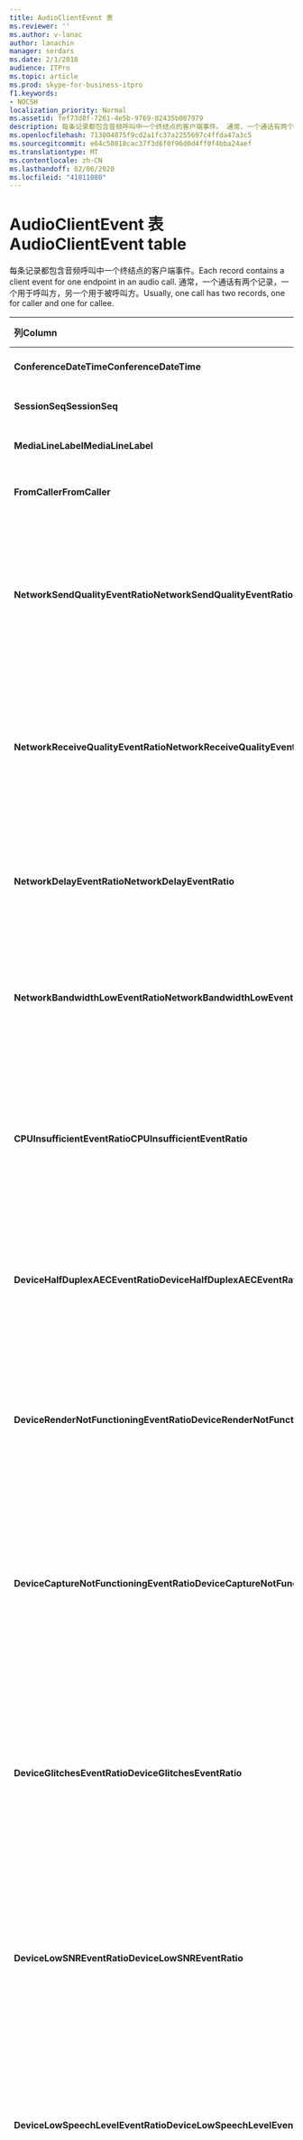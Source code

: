 ```yaml
---
title: AudioClientEvent 表
ms.reviewer: ''
ms.author: v-lanac
author: lanachin
manager: serdars
ms.date: 2/1/2018
audience: ITPro
ms.topic: article
ms.prod: skype-for-business-itpro
f1.keywords:
- NOCSH
localization_priority: Normal
ms.assetid: fef73d8f-7261-4e5b-9769-82435b007979
description: 每条记录都包含音频呼叫中一个终结点的客户端事件。 通常，一个通话有两个记录，一个用于呼叫方，另一个用于被呼叫方。
ms.openlocfilehash: 713804875f9cd2a1fc37a2255697c4ffda47a3c5
ms.sourcegitcommit: e64c50818cac37f3d6f0f96d0d4ff0f4bba24aef
ms.translationtype: MT
ms.contentlocale: zh-CN
ms.lasthandoff: 02/06/2020
ms.locfileid: "41811080"
---
```

# <a name="audioclientevent-table"></a><span data-ttu-id="a3651-104">AudioClientEvent 表</span><span class="sxs-lookup"><span data-stu-id="a3651-104">AudioClientEvent table</span></span>
 
<span data-ttu-id="a3651-105">每条记录都包含音频呼叫中一个终结点的客户端事件。</span><span class="sxs-lookup"><span data-stu-id="a3651-105">Each record contains a client event for one endpoint in an audio call.</span></span> <span data-ttu-id="a3651-106">通常，一个通话有两个记录，一个用于呼叫方，另一个用于被呼叫方。</span><span class="sxs-lookup"><span data-stu-id="a3651-106">Usually, one call has two records, one for caller and one for callee.</span></span>
  
|<span data-ttu-id="a3651-107">**列**</span><span class="sxs-lookup"><span data-stu-id="a3651-107">**Column**</span></span>|<span data-ttu-id="a3651-108">**数据类型**</span><span class="sxs-lookup"><span data-stu-id="a3651-108">**Data Type**</span></span>|<span data-ttu-id="a3651-109">**键/索引**</span><span class="sxs-lookup"><span data-stu-id="a3651-109">**Key/Index**</span></span>|<span data-ttu-id="a3651-110">**详细信息**</span><span class="sxs-lookup"><span data-stu-id="a3651-110">**Details**</span></span>|
|:-----|:-----|:-----|:-----|
|<span data-ttu-id="a3651-111">**ConferenceDateTime**</span><span class="sxs-lookup"><span data-stu-id="a3651-111">**ConferenceDateTime**</span></span> <br/> |<span data-ttu-id="a3651-112">datetime</span><span class="sxs-lookup"><span data-stu-id="a3651-112">datetime</span></span>  <br/> |<span data-ttu-id="a3651-113">Primary</span><span class="sxs-lookup"><span data-stu-id="a3651-113">Primary</span></span>  <br/> |<span data-ttu-id="a3651-114">从[MediaLine 表](medialine-0.md)中引用。</span><span class="sxs-lookup"><span data-stu-id="a3651-114">Referenced from the [MediaLine table](medialine-0.md).</span></span>  <br/> |
|<span data-ttu-id="a3651-115">**SessionSeq**</span><span class="sxs-lookup"><span data-stu-id="a3651-115">**SessionSeq**</span></span> <br/> |<span data-ttu-id="a3651-116">int</span><span class="sxs-lookup"><span data-stu-id="a3651-116">int</span></span>  <br/> |<span data-ttu-id="a3651-117">Primary</span><span class="sxs-lookup"><span data-stu-id="a3651-117">Primary</span></span>  <br/> |<span data-ttu-id="a3651-118">从[MediaLine 表](medialine-0.md)中引用。</span><span class="sxs-lookup"><span data-stu-id="a3651-118">Referenced from the [MediaLine table](medialine-0.md).</span></span>  <br/> |
|<span data-ttu-id="a3651-119">**MediaLineLabel**</span><span class="sxs-lookup"><span data-stu-id="a3651-119">**MediaLineLabel**</span></span> <br/> |<span data-ttu-id="a3651-120">tinyint</span><span class="sxs-lookup"><span data-stu-id="a3651-120">tinyint</span></span>  <br/> |<span data-ttu-id="a3651-121">Primary</span><span class="sxs-lookup"><span data-stu-id="a3651-121">Primary</span></span>  <br/> |<span data-ttu-id="a3651-122">从[MediaLine 表](medialine-0.md)中引用。</span><span class="sxs-lookup"><span data-stu-id="a3651-122">Referenced from the [MediaLine table](medialine-0.md).</span></span>  <br/> |
|<span data-ttu-id="a3651-123">**FromCaller**</span><span class="sxs-lookup"><span data-stu-id="a3651-123">**FromCaller**</span></span> <br/> |<span data-ttu-id="a3651-124">bit</span><span class="sxs-lookup"><span data-stu-id="a3651-124">bit</span></span>  <br/> |<span data-ttu-id="a3651-125">Primary</span><span class="sxs-lookup"><span data-stu-id="a3651-125">Primary</span></span>  <br/> |<span data-ttu-id="a3651-126">0：被调用方的数据</span><span class="sxs-lookup"><span data-stu-id="a3651-126">0: Callee's data</span></span>  <br/> <span data-ttu-id="a3651-127">1：调用方的数据</span><span class="sxs-lookup"><span data-stu-id="a3651-127">1: Caller's data</span></span>  <br/> |
|<span data-ttu-id="a3651-128">**NetworkSendQualityEventRatio**</span><span class="sxs-lookup"><span data-stu-id="a3651-128">**NetworkSendQualityEventRatio**</span></span> <br/> |<span data-ttu-id="a3651-129">十进制（5，2）</span><span class="sxs-lookup"><span data-stu-id="a3651-129">decimal(5,2)</span></span>  <br/> | <br/> |<span data-ttu-id="a3651-130">会话百分比为 "坏" 状态引发 NetworkSendQuality 事件的百分比。</span><span class="sxs-lookup"><span data-stu-id="a3651-130">Percentage of session the NetworkSendQuality event was fired for 'Bad' state.</span></span>  <br/> <span data-ttu-id="a3651-131">"抖动" 或 "数据包丢失" 方面的网络质量非常严重，影响音频的质量。</span><span class="sxs-lookup"><span data-stu-id="a3651-131">Network quality in terms of jitter or packet loss is severe and impacting the quality of audio being sent.</span></span>  <br/> |
|<span data-ttu-id="a3651-132">**NetworkReceiveQualityEventRatio**</span><span class="sxs-lookup"><span data-stu-id="a3651-132">**NetworkReceiveQualityEventRatio**</span></span> <br/> |<span data-ttu-id="a3651-133">十进制（5，2）</span><span class="sxs-lookup"><span data-stu-id="a3651-133">decimal(5,2)</span></span>  <br/> | <br/> |<span data-ttu-id="a3651-134">会话百分比为 "坏" 状态引发 ReceiveSendQuality 事件的百分比。</span><span class="sxs-lookup"><span data-stu-id="a3651-134">Percentage of session the ReceiveSendQuality event was fired for 'Bad' state.</span></span>  <br/> <span data-ttu-id="a3651-135">"抖动" 或 "数据包丢失" 方面的网络质量非常严重，影响了接收音频的质量。</span><span class="sxs-lookup"><span data-stu-id="a3651-135">Network quality in terms of jitter or packet loss is severe and impacting the quality of audio being received.</span></span>  <br/> |
|<span data-ttu-id="a3651-136">**NetworkDelayEventRatio**</span><span class="sxs-lookup"><span data-stu-id="a3651-136">**NetworkDelayEventRatio**</span></span> <br/> |<span data-ttu-id="a3651-137">十进制（5，2）</span><span class="sxs-lookup"><span data-stu-id="a3651-137">decimal(5,2)</span></span>  <br/> | <br/> |<span data-ttu-id="a3651-138">会话百分比延迟事件针对 "错误" 状态引发。</span><span class="sxs-lookup"><span data-stu-id="a3651-138">Percentage of session the Delay event was fired for 'Bad' state.</span></span> <span data-ttu-id="a3651-139">网络延迟非常严重，并通过阻止交互式通信影响体验</span><span class="sxs-lookup"><span data-stu-id="a3651-139">Network latency is severe and impacting the experience by preventing interactive communication</span></span>  <br/> |
|<span data-ttu-id="a3651-140">**NetworkBandwidthLowEventRatio**</span><span class="sxs-lookup"><span data-stu-id="a3651-140">**NetworkBandwidthLowEventRatio**</span></span> <br/> |<span data-ttu-id="a3651-141">十进制（5，2）</span><span class="sxs-lookup"><span data-stu-id="a3651-141">decimal(5,2)</span></span>  <br/> | <br/> |<span data-ttu-id="a3651-142">会话百分比为 "坏" 状态引发 LowBandwidth 事件的百分比。</span><span class="sxs-lookup"><span data-stu-id="a3651-142">Percentage of session the LowBandwidth event was fired for 'Bad' state.</span></span> <span data-ttu-id="a3651-143">可用带宽不足以获得可接受的语音体验。</span><span class="sxs-lookup"><span data-stu-id="a3651-143">The available bandwidth is insufficient for an acceptable voice experience.</span></span>  <br/> |
|<span data-ttu-id="a3651-144">**CPUInsufficientEventRatio**</span><span class="sxs-lookup"><span data-stu-id="a3651-144">**CPUInsufficientEventRatio**</span></span> <br/> |<span data-ttu-id="a3651-145">十进制（5，2）</span><span class="sxs-lookup"><span data-stu-id="a3651-145">decimal(5,2)</span></span>  <br/> | <br/> |<span data-ttu-id="a3651-146">会话百分比为 "坏" 状态引发的 CPU 事件不足。</span><span class="sxs-lookup"><span data-stu-id="a3651-146">Percentage of session the insufficient CPU event was fired for 'Bad' state.</span></span> <span data-ttu-id="a3651-147">没有足够的 CPU 周期用于处理当前形式和正在使用的应用程序。</span><span class="sxs-lookup"><span data-stu-id="a3651-147">There are insufficient CPU cycles for processing with the current modalities and applications in use.</span></span> <span data-ttu-id="a3651-148">这将导致音频通道出现扭曲。</span><span class="sxs-lookup"><span data-stu-id="a3651-148">This causes distortions with the audio channel.</span></span>  <br/> |
|<span data-ttu-id="a3651-149">**DeviceHalfDuplexAECEventRatio**</span><span class="sxs-lookup"><span data-stu-id="a3651-149">**DeviceHalfDuplexAECEventRatio**</span></span> <br/> |<span data-ttu-id="a3651-150">十进制（5，2）</span><span class="sxs-lookup"><span data-stu-id="a3651-150">decimal(5,2)</span></span>  <br/> | <br/> |<span data-ttu-id="a3651-151">会话百分比为 "坏" 状态引发 DeviceHalfDuplexAEC 事件的百分比。</span><span class="sxs-lookup"><span data-stu-id="a3651-151">Percentage of session the DeviceHalfDuplexAEC event was fired for 'Bad' state.</span></span> <span data-ttu-id="a3651-152">为了防止回声，系统已输入半双工。</span><span class="sxs-lookup"><span data-stu-id="a3651-152">In order to prevent echo, the system has enter half duplex.</span></span>  <br/> |
|<span data-ttu-id="a3651-153">**DeviceRenderNotFunctioningEventRatio**</span><span class="sxs-lookup"><span data-stu-id="a3651-153">**DeviceRenderNotFunctioningEventRatio**</span></span> <br/> |<span data-ttu-id="a3651-154">十进制（5，2）</span><span class="sxs-lookup"><span data-stu-id="a3651-154">decimal(5,2)</span></span>  <br/> | <br/> |<span data-ttu-id="a3651-155">会话百分比为 "坏" 状态引发 DeviceRenderNotFunctioning 事件的百分比。</span><span class="sxs-lookup"><span data-stu-id="a3651-155">Percentage of session the DeviceRenderNotFunctioning event was fired for 'Bad' state.</span></span> <span data-ttu-id="a3651-156">当前用于会话的渲染设备不能正常工作。</span><span class="sxs-lookup"><span data-stu-id="a3651-156">The render device currently being used for the session is not functioning correctly.</span></span> <span data-ttu-id="a3651-157">这可能会导致单向音频问题。</span><span class="sxs-lookup"><span data-stu-id="a3651-157">This can cause one-way audio issues.</span></span>  <br/> |
|<span data-ttu-id="a3651-158">**DeviceCaptureNotFunctioningEventRatio**</span><span class="sxs-lookup"><span data-stu-id="a3651-158">**DeviceCaptureNotFunctioningEventRatio**</span></span> <br/> |<span data-ttu-id="a3651-159">十进制（5，2）</span><span class="sxs-lookup"><span data-stu-id="a3651-159">decimal(5,2)</span></span>  <br/> | <br/> |<span data-ttu-id="a3651-160">会话百分比为 "坏" 状态引发 DeviceCaptureNotFunctioning 事件的百分比。</span><span class="sxs-lookup"><span data-stu-id="a3651-160">Percentage of session the DeviceCaptureNotFunctioning event was fired for 'Bad' state.</span></span> <span data-ttu-id="a3651-161">当前用于会话的捕获设备不能正常工作。</span><span class="sxs-lookup"><span data-stu-id="a3651-161">The capture device currently being used for the session is not functioning correctly.</span></span> <span data-ttu-id="a3651-162">这可能会导致单向音频问题。</span><span class="sxs-lookup"><span data-stu-id="a3651-162">This can cause one-way audio issues.</span></span>  <br/> |
|<span data-ttu-id="a3651-163">**DeviceGlitchesEventRatio**</span><span class="sxs-lookup"><span data-stu-id="a3651-163">**DeviceGlitchesEventRatio**</span></span> <br/> |<span data-ttu-id="a3651-164">十进制（5，2）</span><span class="sxs-lookup"><span data-stu-id="a3651-164">decimal(5,2)</span></span>  <br/> | <br/> |<span data-ttu-id="a3651-165">会话百分比为 "坏" 状态引发 DeviceGlitches 事件的百分比。</span><span class="sxs-lookup"><span data-stu-id="a3651-165">Percentage of session the DeviceGlitches event was fired for 'Bad' state.</span></span> <span data-ttu-id="a3651-166">呈现导致扭曲的音频有严重的难题。</span><span class="sxs-lookup"><span data-stu-id="a3651-166">There are severe glitches in the rendering of audio which is causing distortions.</span></span> <span data-ttu-id="a3651-167">这些故障可能由驱动程序问题、延期过程调用（DPC）风暴（驱动程序）和高 CPU 使用率导致。</span><span class="sxs-lookup"><span data-stu-id="a3651-167">These glitches can be caused by driver issues, deferred procedure calls (DPC) storm (drivers), and high CPU usage.</span></span>  <br/> |
|<span data-ttu-id="a3651-168">**DeviceLowSNREventRatio**</span><span class="sxs-lookup"><span data-stu-id="a3651-168">**DeviceLowSNREventRatio**</span></span> <br/> |<span data-ttu-id="a3651-169">十进制（5，2）</span><span class="sxs-lookup"><span data-stu-id="a3651-169">decimal(5,2)</span></span>  <br/> | <br/> |<span data-ttu-id="a3651-170">会话百分比为 "坏" 状态引发 DeviceLowSNR 事件的百分比。</span><span class="sxs-lookup"><span data-stu-id="a3651-170">Percentage of session the DeviceLowSNR event was fired for 'Bad' state.</span></span> <span data-ttu-id="a3651-171">捕获质量非常差，很大噪音，或者用户距离麦克风太远。</span><span class="sxs-lookup"><span data-stu-id="a3651-171">The capture quality is very poor, either very noisy or user is talking too far away from the microphone.</span></span> <span data-ttu-id="a3651-172">这将导致扭曲。</span><span class="sxs-lookup"><span data-stu-id="a3651-172">This will cause distortions.</span></span>  <br/> |
|<span data-ttu-id="a3651-173">**DeviceLowSpeechLevelEventRatio**</span><span class="sxs-lookup"><span data-stu-id="a3651-173">**DeviceLowSpeechLevelEventRatio**</span></span> <br/> |<span data-ttu-id="a3651-174">十进制（5，2）</span><span class="sxs-lookup"><span data-stu-id="a3651-174">decimal(5,2)</span></span>  <br/> | <br/> |<span data-ttu-id="a3651-175">会话百分比为 "坏" 状态引发 DeviceLowSpeechLevel 事件的百分比。</span><span class="sxs-lookup"><span data-stu-id="a3651-175">Percentage of session the DeviceLowSpeechLevel event was fired for 'Bad' state.</span></span> <span data-ttu-id="a3651-176">用户的语音级别太低，系统无法再进一步增加。</span><span class="sxs-lookup"><span data-stu-id="a3651-176">User's speech level is too low and the system cannot increase it any further.</span></span> <span data-ttu-id="a3651-177">这可能会导致扭曲或视为单向音频。</span><span class="sxs-lookup"><span data-stu-id="a3651-177">This can either cause distortions or perceived as one-way audio.</span></span>  <br/> |
|<span data-ttu-id="a3651-178">**DeviceClippingEventRatio**</span><span class="sxs-lookup"><span data-stu-id="a3651-178">**DeviceClippingEventRatio**</span></span> <br/> |<span data-ttu-id="a3651-179">十进制（5，2）</span><span class="sxs-lookup"><span data-stu-id="a3651-179">Decimal(5,2)</span></span>  <br/> | <br/> |<span data-ttu-id="a3651-180">会话百分比为 "坏" 状态引发 DeviceClipping 事件的百分比。</span><span class="sxs-lookup"><span data-stu-id="a3651-180">Percentage of session the DeviceClipping event was fired for 'Bad' state.</span></span>  <br/> <span data-ttu-id="a3651-181">近距离的语音剪辑时，麦克风的最大声音将因剪辑而被听到。</span><span class="sxs-lookup"><span data-stu-id="a3651-181">When near-end speech clips the microphone, far-end hears distortion due to clipping.</span></span> <span data-ttu-id="a3651-182">避免接近结束的麦克风剪辑非常重要。</span><span class="sxs-lookup"><span data-stu-id="a3651-182">It is important to avoid near-end microphone clipping.</span></span>  <br/> |
|<span data-ttu-id="a3651-183">**DeviceEchoEventRatio**</span><span class="sxs-lookup"><span data-stu-id="a3651-183">**DeviceEchoEventRatio**</span></span> <br/> |<span data-ttu-id="a3651-184">十进制（5，2）</span><span class="sxs-lookup"><span data-stu-id="a3651-184">decimal(5,2)</span></span>  <br/> | <br/> |<span data-ttu-id="a3651-185">会话百分比为 "坏" 状态引发 DeviceEchoEvent 事件的百分比。</span><span class="sxs-lookup"><span data-stu-id="a3651-185">Percentage of session the DeviceEchoEvent event was fired for 'Bad' state.</span></span> <span data-ttu-id="a3651-186">设备或安装程序导致回声超出了系统进行补偿的能力。</span><span class="sxs-lookup"><span data-stu-id="a3651-186">Device or setup is causing echo beyond the ability of the system to compensate.</span></span>  <br/> |
|<span data-ttu-id="a3651-187">**DeviceNearEndToEchoRatioEventRatio**</span><span class="sxs-lookup"><span data-stu-id="a3651-187">**DeviceNearEndToEchoRatioEventRatio**</span></span> <br/> |<span data-ttu-id="a3651-188">十进制（5，2）</span><span class="sxs-lookup"><span data-stu-id="a3651-188">decimal(5,2)</span></span>  <br/> | <br/> |<span data-ttu-id="a3651-189">会话百分比为 "坏" 状态引发 DeviceNearEndToEchoRatio 事件的百分比。</span><span class="sxs-lookup"><span data-stu-id="a3651-189">Percentage of session the DeviceNearEndToEchoRatio event was fired for 'Bad' state.</span></span> <span data-ttu-id="a3651-190">与正在捕获的回显相比，用户的语音太低，这会影响用户体验，因为它限制了中断用户的难易程度。</span><span class="sxs-lookup"><span data-stu-id="a3651-190">The user's speech is too low compared to the echo being captured which impacts the users experience because it limits how easy it is to interrupt a user.</span></span> <span data-ttu-id="a3651-191">缩小扬声器音量，将麦克风移近讲话者。</span><span class="sxs-lookup"><span data-stu-id="a3651-191">Reduce speaker volume, move the microphone closer to the talker.</span></span>  <br/> |
|<span data-ttu-id="a3651-192">**DeviceMultipleEndpointsEventCount**</span><span class="sxs-lookup"><span data-stu-id="a3651-192">**DeviceMultipleEndpointsEventCount**</span></span> <br/> |<span data-ttu-id="a3651-193">int</span><span class="sxs-lookup"><span data-stu-id="a3651-193">int</span></span>  <br/> ||<span data-ttu-id="a3651-194">会话期间的次数 DeviceMultipleEndpoints 事件针对 "错误" 状态引发。</span><span class="sxs-lookup"><span data-stu-id="a3651-194">Number of times during session the DeviceMultipleEndpoints event was fired for 'Bad' state.</span></span> <span data-ttu-id="a3651-195">检测到同一会话中有多个音频终结点，并且系统通过减少呈现音量进行了补偿。</span><span class="sxs-lookup"><span data-stu-id="a3651-195">Multiple audio endpoints in the same session detected and the system has compensated by reducing render volume.</span></span>  <br/> |
|<span data-ttu-id="a3651-196">**DeviceHowlingEventCount**</span><span class="sxs-lookup"><span data-stu-id="a3651-196">**DeviceHowlingEventCount**</span></span> <br/> |<span data-ttu-id="a3651-197">int</span><span class="sxs-lookup"><span data-stu-id="a3651-197">int</span></span>  <br/> | <br/> |<span data-ttu-id="a3651-198">会话期间的次数 DeviceHowlingEvent 事件针对 "错误" 状态引发。</span><span class="sxs-lookup"><span data-stu-id="a3651-198">Number of times during session the DeviceHowlingEvent event was fired for 'Bad' state.</span></span> <span data-ttu-id="a3651-199">检测到音频反馈循环（由多个终结点共享音频路径引起）。</span><span class="sxs-lookup"><span data-stu-id="a3651-199">Audio feedback loop detected (caused by multiple endpoints sharing audio path).</span></span>  <br/> |
|<span data-ttu-id="a3651-200">**DeviceRenderZeroVolumeEventRatio**</span><span class="sxs-lookup"><span data-stu-id="a3651-200">**DeviceRenderZeroVolumeEventRatio**</span></span> <br/> |<span data-ttu-id="a3651-201">十进制（5，2）</span><span class="sxs-lookup"><span data-stu-id="a3651-201">decimal(5,2)</span></span>  <br/> ||<span data-ttu-id="a3651-202">触发 DeviceRenderZeroVolume 事件以处于 "错误" 状态的会话百分比。</span><span class="sxs-lookup"><span data-stu-id="a3651-202">Percentage of session the DeviceRenderZeroVolume event was fired for being in the "Bad' state.</span></span> <span data-ttu-id="a3651-203">呈现设备已设置为零卷。</span><span class="sxs-lookup"><span data-stu-id="a3651-203">The render device was set to zero volume.</span></span>  <br/> <span data-ttu-id="a3651-204">此列已在 Microsoft Lync Server 2013 中引入。</span><span class="sxs-lookup"><span data-stu-id="a3651-204">This column was introduced in Microsoft Lync Server 2013.</span></span>  <br/> |
|<span data-ttu-id="a3651-205">**DeviceRenderMuteEventRatio**</span><span class="sxs-lookup"><span data-stu-id="a3651-205">**DeviceRenderMuteEventRatio**</span></span> <br/> |<span data-ttu-id="a3651-206">十进制（5，2）</span><span class="sxs-lookup"><span data-stu-id="a3651-206">decimal(5,2)</span></span>  <br/> ||<span data-ttu-id="a3651-207">触发 DeviceRenderMute 事件以处于 "错误" 状态的会话百分比。</span><span class="sxs-lookup"><span data-stu-id="a3651-207">Percentage of session the DeviceRenderMute event was fired for being in the "Bad' state.</span></span> <span data-ttu-id="a3651-208">呈现设备已静音。</span><span class="sxs-lookup"><span data-stu-id="a3651-208">The render device was muted.</span></span>  <br/> <span data-ttu-id="a3651-209">此列已在 Microsoft Lync Server 2013 中引入。</span><span class="sxs-lookup"><span data-stu-id="a3651-209">This column was introduced in Microsoft Lync Server 2013.</span></span>  <br/> |
   

